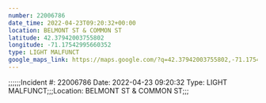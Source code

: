 ```yaml
---
number: 22006786
date_time: 2022-04-23T09:20:32+00:00
location: BELMONT ST & COMMON ST
latitude: 42.37942003755802
longitude: -71.17542995660352
type: LIGHT MALFUNCT
google_maps_link: https://maps.google.com/?q=42.37942003755802,-71.17542995660352
---
```


;;;;;;Incident #: 22006786  Date: 2022-04-23 09:20:32   Type: LIGHT MALFUNCT;;;Location: BELMONT ST & COMMON ST;;;
